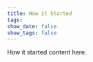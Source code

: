 ```yaml
---
title: How it Started
tags: 
show_date: false
show_tags: false
---
```


How it started content here.
